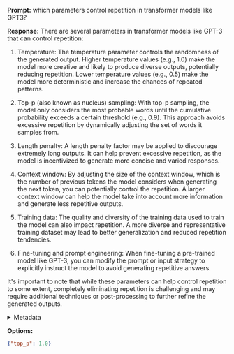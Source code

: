**Prompt:**
which parameters control repetition in transformer models like GPT3?

**Response:**
There are several parameters in transformer models like GPT-3 that can control repetition:

1. Temperature: The temperature parameter controls the randomness of the generated output. Higher temperature values (e.g., 1.0) make the model more creative and likely to produce diverse outputs, potentially reducing repetition. Lower temperature values (e.g., 0.5) make the model more deterministic and increase the chances of repeated patterns.

2. Top-p (also known as nucleus) sampling: With top-p sampling, the model only considers the most probable words until the cumulative probability exceeds a certain threshold (e.g., 0.9). This approach avoids excessive repetition by dynamically adjusting the set of words it samples from.

3. Length penalty: A length penalty factor may be applied to discourage extremely long outputs. It can help prevent excessive repetition, as the model is incentivized to generate more concise and varied responses.

4. Context window: By adjusting the size of the context window, which is the number of previous tokens the model considers when generating the next token, you can potentially control the repetition. A larger context window can help the model take into account more information and generate less repetitive outputs.

5. Training data: The quality and diversity of the training data used to train the model can also impact repetition. A more diverse and representative training dataset may lead to better generalization and reduced repetition tendencies.

6. Fine-tuning and prompt engineering: When fine-tuning a pre-trained model like GPT-3, you can modify the prompt or input strategy to explicitly instruct the model to avoid generating repetitive answers.

It's important to note that while these parameters can help control repetition to some extent, completely eliminating repetition is challenging and may require additional techniques or post-processing to further refine the generated outputs.

<details><summary>Metadata</summary>

- Duration: 15679 ms
- Datetime: 2023-09-05T18:09:43.907501
- Model: gpt-3.5-turbo-0613

</details>

**Options:**
```json
{"top_p": 1.0}
```

